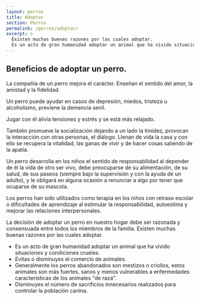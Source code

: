 ```yaml
---
layout: perros
title: Adoptar
section: Perros
permalink: /perros/adoptar/
excerpt: >
  Existen muchas buenas razones por las cuales adoptar.
  Es un acto de gran humanidad adoptar un animal que ha vivido situaciones y condiciones crueles.
---
```


## Beneficios de adoptar un perro.

La compañía de un perro mejora el carácter. Enseñan el sentido del amor, la amistad y la fidelidad.

Un perro puede ayudar en casos de depresión, miedos, tristeza u alcoholismo, previene la demencia senil.

Jugar con él alivia tensiones y estrés y se está más relajado.

También promueve la socialización dejando a un lado la timidez, provocan la interacción con otras personas, el diálogo.
Llenan de vida la casa y con ello se recupera la vitalidad, las ganas de vivir y de hacer cosas saliendo de la apatía.

Un perro desarrolla en los niños el sentido de responsabilidad al depender de él la vida de otro ser vivo, debe preocuparse de su alimentación, de su salud, de sus paseos (siempre bajo la supervisión y con la ayuda de un adulto), y le obligará en alguna ocasión a renunciar a algo por tener que ocuparse de su mascota.
 
Los perros han sido utilizados como terapia en los niños con retraso escolar o dificultades de aprendizaje al estimular la responsabilidad, autoestima y mejorar las relaciones interpersonales.

La decisión de adoptar un perro en nuestro hogar debe ser razonada y consensuada entre todos los miembros de la familia.
Existen muchas buenas razones por las cuales adoptar.

* Es un acto de gran humanidad adoptar un animal que ha vivido situaciones y condiciones crueles.
* Evitas o disminuyes el comercio de animales.
* Generalmente los perros abandonados son mestizos o criollos, estos animales son más fuertes, sanos y menos vulnerables a enfermedades características de los animales "de raza".
* Disminuyes el número de sacrificios innecesarios realizados para controlar la población canina.
